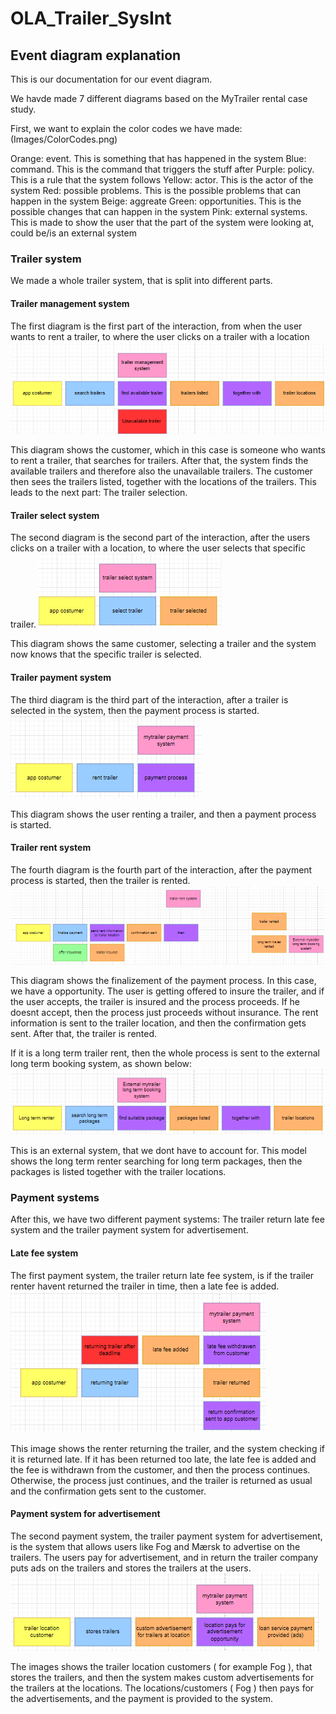 # OLA_Trailer_SysInt


## Event diagram explanation
This is our documentation for our event diagram. 

We havde made 7 different diagrams based on the MyTrailer rental case study.

First, we want to explain the color codes we have made: 
(Images/ColorCodes.png)

Orange: event. This is something that has happened in the system
Blue: command. This is the command that triggers the stuff after
Purple: policy. This is a rule that the system follows
Yellow: actor. This is the actor of the system
Red: possible problems. This is the possible problems that can happen in the system
Beige: aggreate
Green: opportunities. This is the possible changes that can happen in the system
Pink: external systems. This is made to show the user that the part of the system were looking at, could be/is an external system

### Trailer  system
We made a whole trailer system, that is split into different parts. 

#### Trailer management system
The first diagram is the first part of the interaction, from when the user wants to rent a trailer, to where the user clicks on a trailer with a location
![alttxt](Images/TrailerManagementSystem.png)

This diagram shows the customer, which in this case is someone who wants to rent a trailer, that searches for trailers. After that, the system finds the available trailers and therefore also the unavailable trailers. The customer then sees the trailers listed, together with the locations of the trailers. This leads to the next part: The trailer selection.

#### Trailer select system
The second diagram is the second part of the interaction, after the users clicks on a trailer with a location, to where the user selects that specific trailer.
![alttxt](Images/TrailerSelectSystem.png)

This diagram shows the same customer, selecting a trailer and the system now knows that the specific trailer is selected.

#### Trailer payment system
The third diagram is the third part of the interaction, after a trailer is selected in the system, then the payment process is started.
![alttxt](Images/TrailerPaymentSystem.png)

This diagram shows the user renting a trailer, and then a payment process is started.

#### Trailer rent system
The fourth diagram is the fourth part of the interaction, after the payment process is started, then the trailer is rented.
![alttxt](Images/TrailerRentSystem.png)

This diagram shows the finalizement of the payment process. In this case, we have a opportunity. The user is getting offered to insure the trailer, and if the user accepts, the trailer is insured and the process proceeds. If he doesnt accept, then the process just proceeds without insurance. The rent information is sent to the trailer location, and then the confirmation gets sent. After that, the trailer is rented.

If it is a long term trailer rent, then the whole process is sent to the external long term booking system, as shown below:
![alttxt](Images/ExternalTrailerLongtermBooking.png)

This is an external system, that we dont have to account for. This model shows the long term renter searching for long term packages, then the packages is listed together with the trailer locations.

### Payment systems
After this, we have two different payment systems: The trailer return late fee system and the trailer payment system for advertisement. 

#### Late fee system
The first payment system, the trailer return late fee system, is if the trailer renter havent returned the trailer in time, then a late fee is added. 
![alttxt](Images/TrailerReturnLatefeeSystem.png)

This image shows the renter returning the trailer, and the system checking if it is returned late. If it has been returned too late, the late fee is added and the fee is withdrawn from the customer, and then the process continues. Otherwise, the process just continues, and the trailer is returned as usual and the confirmation gets sent to the customer.

#### Payment system for advertisement
The second payment system, the trailer payment system for advertisement, is the system that allows users like Fog and Mærsk to advertise on the trailers. The users pay for advertisement, and in return the trailer company puts ads on the trailers and stores the trailers at the users.
![alttxt](Images/TrailerPaymentSystemForAdvertisement.png)

The images shows the trailer location customers ( for example Fog ), that stores the trailers, and then the system makes custom advertisements for the trailers at the locations. The locations/customers ( Fog ) then pays for the advertisements, and the payment is provided to the system.

